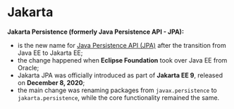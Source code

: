 # Jakarta
**Jakarta Persistence (formerly Java Persistence API - JPA):**
- is the new name for [Java Persistence API (JPA)](../definition/definition.md) after the transition from Java EE to Jakarta EE;
- the change happened when **Eclipse Foundation** took over Java EE from Oracle;
- Jakarta JPA was officially introduced as part of **Jakarta EE 9**, released on **December 8, 2020**;
- the main change was renaming packages from `javax.persistence` to `jakarta.persistence`, while the core functionality remained the same.  
